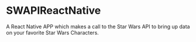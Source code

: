 # SWAPIReactNative
A React Native APP which makes a call to the Star Wars API to bring up data on your favorite Star Wars Characters.
